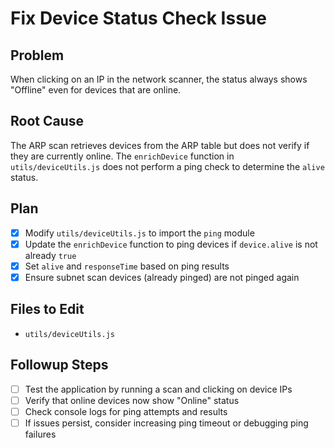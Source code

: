 # Fix Device Status Check Issue

## Problem
When clicking on an IP in the network scanner, the status always shows "Offline" even for devices that are online.

## Root Cause
The ARP scan retrieves devices from the ARP table but does not verify if they are currently online. The `enrichDevice` function in `utils/deviceUtils.js` does not perform a ping check to determine the `alive` status.

## Plan
- [x] Modify `utils/deviceUtils.js` to import the `ping` module
- [x] Update the `enrichDevice` function to ping devices if `device.alive` is not already `true`
- [x] Set `alive` and `responseTime` based on ping results
- [x] Ensure subnet scan devices (already pinged) are not pinged again

## Files to Edit
- `utils/deviceUtils.js`

## Followup Steps
- [ ] Test the application by running a scan and clicking on device IPs
- [ ] Verify that online devices now show "Online" status
- [ ] Check console logs for ping attempts and results
- [ ] If issues persist, consider increasing ping timeout or debugging ping failures
